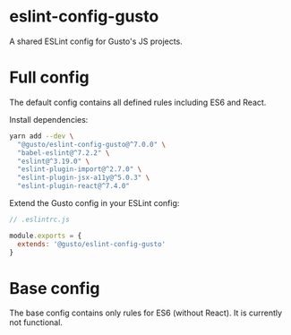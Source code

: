 # eslint-config-gusto

A shared ESLint config for Gusto's JS projects.

# Full config

The default config contains all defined rules including ES6 and React.

Install dependencies:

```sh
yarn add --dev \
  "@gusto/eslint-config-gusto@^7.0.0" \
  "babel-eslint@^7.2.2" \
  "eslint@^3.19.0" \
  "eslint-plugin-import@^2.7.0" \
  "eslint-plugin-jsx-a11y@^5.0.3" \
  "eslint-plugin-react@^7.4.0"
```

Extend the Gusto config in your ESLint config:

```js
// .eslintrc.js

module.exports = {
  extends: '@gusto/eslint-config-gusto'
}
```

# Base config

The base config contains only rules for ES6 (without React). It is currently not functional.
